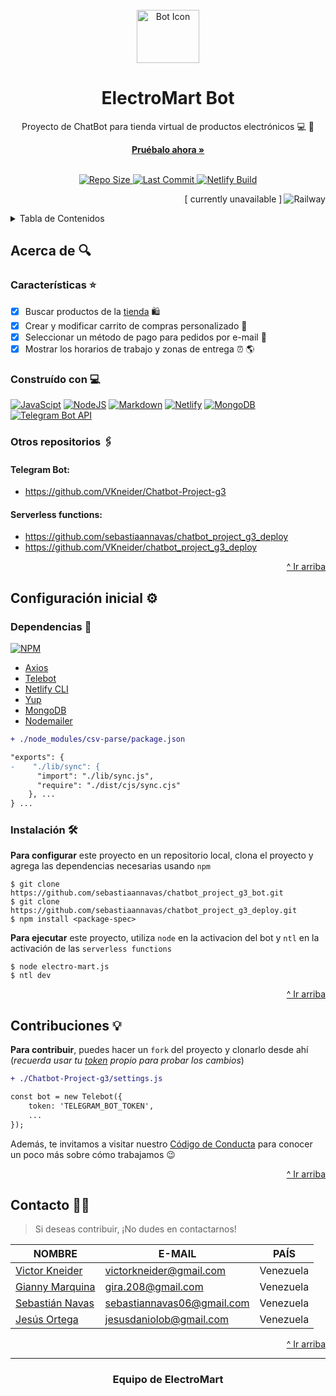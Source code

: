 <!-- LINK TO TOP -->
<div id="top"></div>

<!-- HEADER -->

<br />
<div align="center">
  
  <img src="img/ic-electro-mart.png" alt="Bot Icon" width="100" height="85">
  
  <h1 align="center"> ElectroMart Bot </h1>
  
  <p align="center"> Proyecto de ChatBot para tienda virtual de productos electrónicos 💻 🚀 </p>
  <a href="https://t.me/ElectroMartBot"><strong> Pruébalo ahora » </strong></a>
  
</div>
<br />

<!-- SHIELDS / BADGES -->

<p align="center">
  
  <!-- <a href="https://github.com/VKneider/Chatbot-Project-g3/graphs/contributors">
  <img src="https://img.shields.io/github/contributors/sebastiaannavas/chatbot_project_g3_bot" alt="Contributors">
  </a> -->
  
  <a href="https://github.com/sebastiaannavas/chatbot_project_g3_bot">
  <img src="https://img.shields.io/github/repo-size/sebastiaannavas/chatbot_project_g3_bot" alt="Repo Size">
  </a>
  
  <a href="https://github.com/sebastiaannavas/chatbot_project_g3_bot/graphs/commit-activity">
  <img src="https://img.shields.io/github/last-commit/sebastiaannavas/chatbot_project_g3_bot/master" alt="Last Commit">
  </a>
  
  <a href="#">
  <img src="https://img.shields.io/netlify/2ede680f-2add-4d25-8a1c-a67a250a48de" alt="Netlify Build">
  </a>
  
</p>

<img src="https://img.shields.io/badge/Railway-0B0D0E.svg?style=for-the-badge&logo=Railway&logoColor=white" align="right" alt="Railway">

<p align="right"> [ currently unavailable ] </p>

<!-- TABLE OF CONTENTS -->

<details>
  <summary> Tabla de Contenidos </summary>
  <ol>
    <li>
      <a href="#acerca-de-mag"> Acerca de </a>
      <ul>
        <li><a href="#características-star"> Características </a></li>
        <li><a href="#construído-con-computer"> Construído con </a></li>
      </ul>
    </li>
    <li>
      <a href="#configuración-inicial-gear"> Configuración inicial </a>
      <ul>
        <li><a href="#dependencias-electric_plug"> Dependencias </a></li>
        <li><a href="#instalación-hammer_and_wrench"> Instalación </a></li>
      </ul>
    </li>
    <li><a href="#contribuciones-bulb"> Contribuciones </a></li>
    <li><a href="#contacto-man_office_worker"> Contacto </a></li>
  </ol>
</details>

<!-- ABOUT -->

## Acerca de :mag:

### Características :star:
- [x] Buscar productos de la [tienda](https://fakeapi.platzi.com/doc/categories) :shopping:
- [x] Crear y modificar carrito de compras personalizado :shopping_cart:
- [x] Seleccionar un método de pago para pedidos por e-mail :incoming_envelope:
- [x] Mostrar los horarios de trabajo y zonas de entrega :alarm_clock: :earth_americas:

### Construído con :computer:
[![JavaScipt](https://img.shields.io/badge/JavaScript-323330?style=for-the-badge&logo=javascript&logoColor=F7DF1E)](https://developer.mozilla.org/es/docs/Web/JavaScript)
[![NodeJS](https://img.shields.io/badge/Node.js-43853D?style=for-the-badge&logo=node.js&logoColor=white)](https://nodejs.org/es/)
[![Markdown](https://img.shields.io/badge/Markdown-000000?style=for-the-badge&logo=markdown&logoColor=white)](https://docs.github.com/es/get-started/writing-on-github/getting-started-with-writing-and-formatting-on-github/basic-writing-and-formatting-syntax)
[![Netlify](https://img.shields.io/badge/Netlify-00C7B7?style=for-the-badge&logo=netlify&logoColor=white)](https://www.netlify.com/)
[![MongoDB](https://img.shields.io/badge/MongoDB-4EA94B?style=for-the-badge&logo=mongodb&logoColor=white)](https://www.mongodb.com/es)
[![Telegram Bot API](https://img.shields.io/badge/Telegram-2CA5E0?style=for-the-badge&logo=telegram&logoColor=white)](https://core.telegram.org/bots/api)

### Otros repositorios :paperclips:

#### Telegram Bot:
- https://github.com/VKneider/Chatbot-Project-g3

#### Serverless functions:
- https://github.com/sebastiaannavas/chatbot_project_g3_deploy
- https://github.com/VKneider/chatbot_project_g3_deploy

<p align="right"><a href="#top"> ^ Ir arriba </a></p>

<!-- SETUP -->

## Configuración inicial :gear:

### Dependencias :electric_plug:
[![NPM](https://img.shields.io/badge/NPM-%23000000.svg?style=for-the-badge&logo=npm&logoColor=white)](https://docs.npmjs.com/cli/v8/commands/npm-install) 

- [Axios](https://www.npmjs.com/package/axios)
- [Telebot](https://openbase.com/js/telebot/documentation)
- [Netlify CLI](https://docs.netlify.com/cli/get-started/)
- [Yup](https://www.npmjs.com/package/yup)
- [MongoDB](https://www.mongodb.com/languages/javascript/mongodb-and-npm-tutorial)
- [Nodemailer](https://nodemailer.com/about/)
```diff
+ ./node_modules/csv-parse/package.json

"exports": {
-    "./lib/sync": {
      "import": "./lib/sync.js",
      "require": "./dist/cjs/sync.cjs"
    }, ...
} ...
```
<!-- - [Translate Google](https://www.npmjs.com/package/translate-google) -->

### Instalación :hammer_and_wrench:
**Para configurar** este proyecto en un repositorio local, clona el proyecto y agrega las dependencias necesarias usando `npm`

```
$ git clone https://github.com/sebastiaannavas/chatbot_project_g3_bot.git
$ git clone https://github.com/sebastiaannavas/chatbot_project_g3_deploy.git
$ npm install <package-spec>
```
**Para ejecutar** este proyecto, utiliza `node` en la activacion del bot y `ntl` en la activación de las `serverless functions`
```
$ node electro-mart.js
$ ntl dev
```

<p align="right"><a href="#top"> ^ Ir arriba </a></p>

<!-- CONTRIBUTE -->

## Contribuciones :bulb:
**Para contribuir**, puedes hacer un `fork` del proyecto y clonarlo desde ahí (*recuerda usar tu [token](https://core.telegram.org/bots#6-botfather) propio para probar los cambios*)
```diff
+ ./Chatbot-Project-g3/settings.js

const bot = new Telebot({
    token: 'TELEGRAM_BOT_TOKEN',
    ...
});
```
Además, te invitamos a visitar nuestro [Código de Conducta](https://github.com/sebastiaannavas/chatbot_project_g3_bot/blob/main/docs/CODE_OF_CONDUCT.md) para conocer un poco más sobre cómo trabajamos :wink:

<p align="right"><a href="#top"> ^ Ir arriba </a></p>

<!-- CONTACT -->

## Contacto :man_office_worker:
> Si deseas contribuir, ¡No dudes en contactarnos!

| NOMBRE                                                | E-MAIL                        | PAÍS      |
| ----------------------------------------------------- | ----------------------------- | --------- |
| [Victor Kneider](https://github.com/VKneider)         | victorkneider@gmail.com       | Venezuela |
| [Gianny Marquina](https://github.com/GianMRV)         | gira.208@gmail.com            | Venezuela |
| [Sebastián Navas](https://github.com/sebastiaannavas) | sebastiannavas06@gmail.com    | Venezuela |
| [Jesús Ortega](https://github.com/agetro2003)         | jesusdaniolob@gmail.com       | Venezuela |

<p align="right"><a href="#top"> ^ Ir arriba </a></p>

<!-- FOOTER -->
---
<h3 align="center"> Equipo de ElectroMart </h3>

